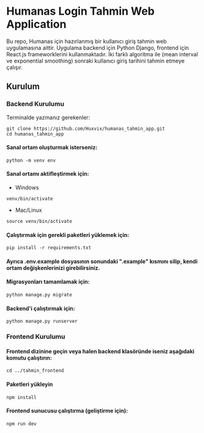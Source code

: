 # Humanas Login Tahmin Web Application
Bu repo, Humanas için hazırlanmış bir kullanıcı giriş tahmin web uygulamasına aittir. Uygulama backend için Python Django, frontend için React.js frameworklerini kullanmaktadır. İki farklı algoritma ile (mean interval ve exponential smoothing) sonraki kullanıcı giriş tarihini tahmin etmeye çalışır.
## Kurulum
### Backend Kurulumu
Terminalde yazmanız gerekenler:
```
git clone https://github.com/Huxvix/humanas_tahmin_app.git
cd humanas_tahmin_app
```
#### Sanal ortam oluşturmak isterseniz:
```
python -m venv env
```
#### Sanal ortamı aktifleştirmek için:
* Windows
```
venv/bin/activate
```
* Mac/Linux
```
source venv/bin/activate
```
#### Çalıştırmak için gerekli paketleri yüklemek için:
```
pip install -r requirements.txt
```
#### Ayrıca .env.example dosyasının sonundaki ".example" kısmını silip, kendi ortam değişkenlerinizi girebilirsiniz.
#### Migrasyonları tamamlamak için:
```
python manage.py migrate
```
#### Backend'i çalıştırmak için:
```
python manage.py runserver
```

### Frontend Kurulumu
#### Frontend dizinine geçin veya halen backend klasöründe iseniz aşağıdaki komutu çalıştırın:
```
cd ../tahmin_frontend
```
#### Paketleri yükleyin
```
npm install
```
#### Frontend sunucusu çalıştırma (geliştirme için):
```
npm run dev
```

